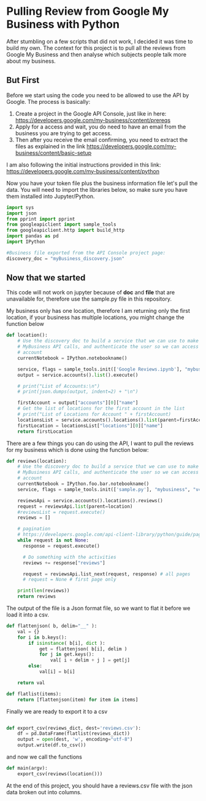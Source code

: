 
# Pulling Review from Google My Business with Python

After stumbling on a few scripts that did not work, I decided it was time to build my own. The context for this project is to pull all the reviews from Google My Business and then analyse which subjects people talk more about my business.

## But First
Before we start using the code you need to be allowed to use the API by Google.
The process is basically:
1. Create a project in the Google API Console, just like in here: https://developers.google.com/my-business/content/prereqs
2. Apply for a access and wait, you do need to have an email from the business you are trying to get access. 
3. Then after you receive the email confirming, you need to extract the files as explained in the link https://developers.google.com/my-business/content/basic-setup

I am also following the initial instructions provided in this link:
https://developers.google.com/my-business/content/python

Now you have your token file plus the business information file let's pull the data. You will need to import the libraries below, so make sure you have them installed into Jupyter/Python.




```python
import sys	
import json
from pprint import pprint
from googleapiclient import sample_tools
from googleapiclient.http import build_http
import pandas as pd
import IPython
```


```python
#Business file exported from the API Console project page: 
discovery_doc = "myBusiness_discovery.json"
```

## Now that we started
This code will not work on jupyter because of __doc__ and __file__ that are unavailable for, therefore use the sample.py file in this repository.

My business only has one location, therefore I am returning only the first location, if your business has multiple locations, you might change the function below


```python
def location():
    # Use the discovery doc to build a service that we can use to make
    # MyBusiness API calls, and authenticate the user so we can access their
    # account
    currentNotebook = IPython.notebookname()

    service, flags = sample_tools.init(['Google Reviews.ipynb'], "mybusiness", "v4", __doc__, __file__, scope="https://www.googleapis.com/auth/business.manage", discovery_filename=discovery_doc)
    output = service.accounts().list().execute()

    # print("List of Accounts:\n")
    # print(json.dumps(output, indent=2) + "\n")

    firstAccount = output["accounts"][0]["name"]
    # Get the list of locations for the first account in the list
    # print("List of Locations for Account " + firstAccount)
    locationsList = service.accounts().locations().list(parent=firstAccount).execute()
    firstLocation = locationsList["locations"][0]["name"]
    return firstLocation  
```

There are a few things you can do using the API, I want to pull the reviews for my business which is done using the function below:


```python
def reviews(location):
    # Use the discovery doc to build a service that we can use to make
    # MyBusiness API calls, and authenticate the user so we can access their
    # account
    currentNotebook = IPython.foo.bar.notebookname()
    service, flags = sample_tools.init(['sample.py'], "mybusiness", "v4", __doc__, currentNotebook, scope="https://www.googleapis.com/auth/business.manage", discovery_filename=discovery_doc)

    reviewsApi = service.accounts().locations().reviews()
    request = reviewsApi.list(parent=location)
    #reviewsList = request.execute()
    reviews = []

    # pagination
    # https://developers.google.com/api-client-library/python/guide/pagination
    while request is not None:
      response = request.execute()

      # Do something with the activities
      reviews += response["reviews"]

      request = reviewsApi.list_next(request, response) # all pages
      # request = None # first page only

    print(len(reviews))
    return reviews
```

The output of the file is a Json format file, so we want to flat it before we load it into a csv.


```python
def flattenjson( b, delim="__" ):
    val = {}
    for i in b.keys():
        if isinstance( b[i], dict ):
            get = flattenjson( b[i], delim )
            for j in get.keys():
                val[ i + delim + j ] = get[j]
        else:
            val[i] = b[i]

    return val

def flatlist(items):
    return [flattenjson(item) for item in items]
```

Finally we are ready to export it to a csv


```python

def export_csv(reviews_dict, dest='reviews.csv'):
    df = pd.DataFrame(flatlist(reviews_dict))
    output = open(dest, 'w', encoding="utf-8")
    output.write(df.to_csv())
```

and now we call the functions


```python
def main(argv):
    export_csv(reviews(location()))

```

At the end of this project, you should have a reviews.csv file with the json data broken out into columns. 


```python

```
